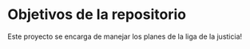# Objetivos de la repositorio

Este proyecto se encarga de manejar los planes de la liga de la justicia!


